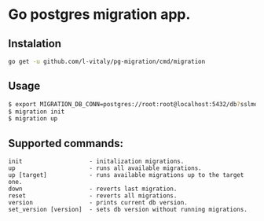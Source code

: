 # Go postgres migration app.

## Instalation

```bash
go get -u github.com/l-vitaly/pg-migration/cmd/migration
```

## Usage

```bash
$ export MIGRATION_DB_CONN=postgres://root:root@localhost:5432/db?sslmode=disable
$ migration init
$ migration up
```

## Supported commands:

```
init                   - initalization migrations.
up                     - runs all available migrations.
up [target]            - runs available migrations up to the target one.
down                   - reverts last migration.
reset                  - reverts all migrations.
version                - prints current db version.
set_version [version]  - sets db version without running migrations.
```
